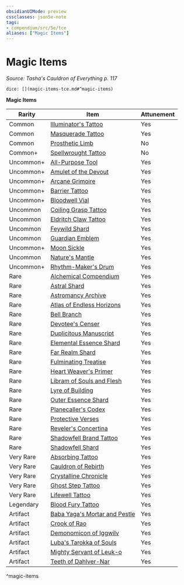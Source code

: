 ```yaml
---
obsidianUIMode: preview
cssclasses: json5e-note
tags:
- compendium/src/5e/tce
aliases: ["Magic Items"]
---
```

# Magic Items
*Source: Tasha's Cauldron of Everything p. 117* 

`dice: [](magic-items-tce.md#^magic-items)`

**Magic Items**

| Rarity | Item | Attunement |
|--------|------|------------|
| Common | [Illuminator's Tattoo](/compendium/items/illuminators-tattoo-tce.md) | Yes |
| Common | [Masquerade Tattoo](/compendium/items/masquerade-tattoo-tce.md) | Yes |
| Common | [Prosthetic Limb](/compendium/items/prosthetic-limb-tce.md) | No |
| Common+ | [Spellwrought Tattoo](/compendium/items/spellwrought-tattoo-tce.md) | No |
| Uncommon+ | [All-Purpose Tool](/compendium/items/1-all-purpose-tool-tce.md) | Yes |
| Uncommon+ | [Amulet of the Devout](/compendium/items/1-amulet-of-the-devout-tce.md) | Yes |
| Uncommon+ | [Arcane Grimoire](/compendium/items/1-arcane-grimoire-tce.md) | Yes |
| Uncommon+ | [Barrier Tattoo](/compendium/items/barrier-tattoo-small-tce.md) | Yes |
| Uncommon+ | [Bloodwell Vial](/compendium/items/1-bloodwell-vial-tce.md) | Yes |
| Uncommon | [Coiling Grasp Tattoo](/compendium/items/coiling-grasp-tattoo-tce.md) | Yes |
| Uncommon | [Eldritch Claw Tattoo](/compendium/items/eldritch-claw-tattoo-tce.md) | Yes |
| Uncommon | [Feywild Shard](/compendium/items/feywild-shard-tce.md) | Yes |
| Uncommon | [Guardian Emblem](/compendium/items/guardian-emblem-tce.md) | Yes |
| Uncommon+ | [Moon Sickle](/compendium/items/1-moon-sickle-tce.md) | Yes |
| Uncommon | [Nature's Mantle](/compendium/items/natures-mantle-tce.md) | Yes |
| Uncommon+ | [Rhythm-Maker's Drum](/compendium/items/1-rhythm-makers-drum-tce.md) | Yes |
| Rare | [Alchemical Compendium](/compendium/items/alchemical-compendium-tce.md) | Yes |
| Rare | [Astral Shard](/compendium/items/astral-shard-tce.md) | Yes |
| Rare | [Astromancy Archive](/compendium/items/astromancy-archive-tce.md) | Yes |
| Rare | [Atlas of Endless Horizons](/compendium/items/atlas-of-endless-horizons-tce.md) | Yes |
| Rare | [Bell Branch](/compendium/items/bell-branch-tce.md) | Yes |
| Rare | [Devotee's Censer](/compendium/items/devotees-censer-tce.md) | Yes |
| Rare | [Duplicitous Manuscript](/compendium/items/duplicitous-manuscript-tce.md) | Yes |
| Rare | [Elemental Essence Shard](/compendium/items/elemental-essence-shard-tce.md) | Yes |
| Rare | [Far Realm Shard](/compendium/items/far-realm-shard-tce.md) | Yes |
| Rare | [Fulminating Treatise](/compendium/items/fulminating-treatise-tce.md) | Yes |
| Rare | [Heart Weaver's Primer](/compendium/items/heart-weavers-primer-tce.md) | Yes |
| Rare | [Libram of Souls and Flesh](/compendium/items/libram-of-souls-and-flesh-tce.md) | Yes |
| Rare | [Lyre of Building](/compendium/items/lyre-of-building-tce.md) | Yes |
| Rare | [Outer Essence Shard](/compendium/items/outer-essence-shard-tce.md) | Yes |
| Rare | [Planecaller's Codex](/compendium/items/planecallers-codex-tce.md) | Yes |
| Rare | [Protective Verses](/compendium/items/protective-verses-tce.md) | Yes |
| Rare | [Reveler's Concertina](/compendium/items/revelers-concertina-tce.md) | Yes |
| Rare | [Shadowfell Brand Tattoo](/compendium/items/shadowfell-brand-tattoo-tce.md) | Yes |
| Rare | [Shadowfell Shard](/compendium/items/shadowfell-shard-tce.md) | Yes |
| Very Rare | [Absorbing Tattoo](/compendium/items/absorbing-tattoo-tce.md) | Yes |
| Very Rare | [Cauldron of Rebirth](/compendium/items/cauldron-of-rebirth-tce.md) | Yes |
| Very Rare | [Crystalline Chronicle](/compendium/items/crystalline-chronicle-tce.md) | Yes |
| Very Rare | [Ghost Step Tattoo](/compendium/items/ghost-step-tattoo-tce.md) | Yes |
| Very Rare | [Lifewell Tattoo](/compendium/items/lifewell-tattoo-tce.md) | Yes |
| Legendary | [Blood Fury Tattoo](/compendium/items/blood-fury-tattoo-tce.md) | Yes |
| Artifact | [Baba Yaga's Mortar and Pestle](/compendium/items/baba-yagas-mortar-and-pestle-tce.md) | Yes |
| Artifact | [Crook of Rao](/compendium/items/crook-of-rao-tce.md) | Yes |
| Artifact | [Demonomicon of Iggwilv](/compendium/items/demonomicon-of-iggwilv-tce.md) | Yes |
| Artifact | [Luba's Tarokka of Souls](/compendium/items/lubas-tarokka-of-souls-tce.md) | Yes |
| Artifact | [Mighty Servant of Leuk-o](/compendium/items/mighty-servant-of-leuk-o-tce.md) | Yes |
| Artifact | [Teeth of Dahlver-Nar](/compendium/items/teeth-of-dahlver-nar-tce.md) | Yes |
^magic-items